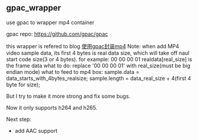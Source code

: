 ## gpac_wrapper
use gpac to wrapper mp4 container

gpac repo: https://github.com/gpac/gpac

this wrapper is refered to blog [使用gpac封装mp4](https://blog.csdn.net/weixin_43549602/article/details/84571906)
Note: when add MP4 video sample data, its first 4 bytes is real data size, which will take off naul start code size(3 or 4 bytes).
for example: 00 00 00 01 realdata[real_size] is the frame data
what to do: replace '00 00 00 01' with real_size(must be big endian mode)
what to feed to mp4 box: sample.data = data_starts_with_4bytes_realsize;  sample.length = data_real_size + 4(first 4 byte for size);

But I try to make it more strong and fix some bugs.

Now it only supports h264 and h265.

Next step:
* add AAC support
